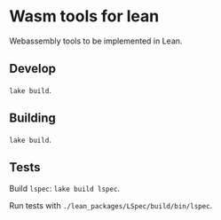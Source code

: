 # Wasm tools for lean

Webassembly tools to be implemented in Lean.

## Develop

`lake build`.

## Building

`lake build`.

## Tests

Build `lspec`: `lake build lspec`.

Run tests with `./lean_packages/LSpec/build/bin/lspec`.

